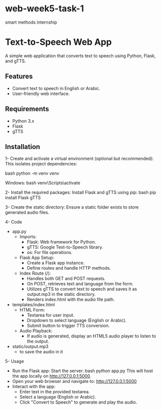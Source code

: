# web-week5-task-1

smart methods internship

# Text-to-Speech Web App
A simple web application that converts text to speech using Python, Flask, and gTTS.

## Features
- Convert text to speech in English or Arabic.
- User-friendly web interface.

## Requirements
- Python 3.x
- Flask
- gTTS

## Installation
1- Create and activate a virtual environment (optional but recommended): This isolates project dependencies:

bash
python -m venv venv

Windows:
bash
venv\Scripts\activate

2- Install the required packages: Install Flask and gTTS using pip:
bash
pip install Flask gTTS

3- Create the static directory: Ensure a static folder exists to store generated audio files.

4- Code 
  - app.py
    - Imports:
      - Flask: Web framework for Python.
      - gTTS: Google Text-to-Speech library.
      - os: For file operations.
    - Flask App Setup:
      - Create a Flask app instance.
      - Define routes and handle HTTP methods.
    - Index Route (/):
      - Handles both GET and POST requests.
      - On POST, retrieves text and language from the form.
      - Utilizes gTTS to convert text to speech and saves it as output.mp3 in the static directory.
      - Renders index.html with the audio file path.
  - templates/index.html
    - HTML Form:
      - Textarea for user input.
      - Dropdown to select language (English or Arabic).
      - Submit button to trigger TTS conversion.
    - Audio Playback:
      - If audio is generated, display an HTML5 audio player to listen to the output.
  - static/output.mp3
      - to save the audio in it 

5- Usage
  - Run the Flask app: Start the server:
  bash
  python app.py
  This will host the app locally on http://127.0.0.1:5000.
  - Open your web browser and navigate to: http://127.0.0.1:5000
  - Interact with the app:
    - Enter text in the provided textarea.
    - Select a language (English or Arabic).
    - Click "Convert to Speech" to generate and play the audio.
